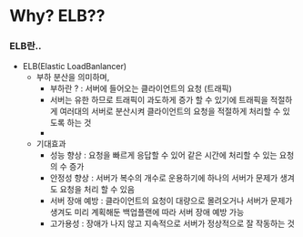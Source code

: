 # Why? ELB??

### ELB란..
- ELB(Elastic LoadBanlancer)
  - 부하 분산을 의미하며, 
    - 부하란 ? : 서버에 들어오는 클라이언트의 요청 (트래픽)
    - 서버는 유한 하므로 트래픽이 과도하게 증가 할 수 있기에 트래픽을 적절하게 여러대의 서버로 분산시켜 클라이언트의 요청을 적절하게 처리할 수 있도록 하는 것 
    - 
  - 기대효과 
    - 성능 향상 : 요청을 빠르게 응답할 수 있어 같은 시간에 처리할 수 있는 요청의 수 증가
    - 안정성 향상 : 서버가 복수의 개수로 운용하기에 하나의 서버가 문제가 생겨도 요청을 처리 할 수 있음
    - 서버 장애 예방 : 클라이언트의 요청이 대량으로 몰려오거나 서버가 문제가 생겨도 미리 계획해둔 백업플랜에 따라 서버 장애 예방 가능
    - 고가용성 : 장애가 나지 않고 지속적으로 서버가 정상적으로 잘 작동하는 것